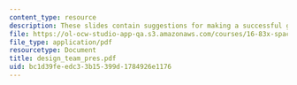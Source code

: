 ```yaml
---
content_type: resource
description: These slides contain suggestions for making a successful group presentation.
file: https://ol-ocw-studio-app-qa.s3.amazonaws.com/courses/16-83x-space-systems-engineering-spring-2002-spring-2003/bc1d39feedc33b15399d1784926e1176_design_team_pres.pdf
file_type: application/pdf
resourcetype: Document
title: design_team_pres.pdf
uid: bc1d39fe-edc3-3b15-399d-1784926e1176
---
```

